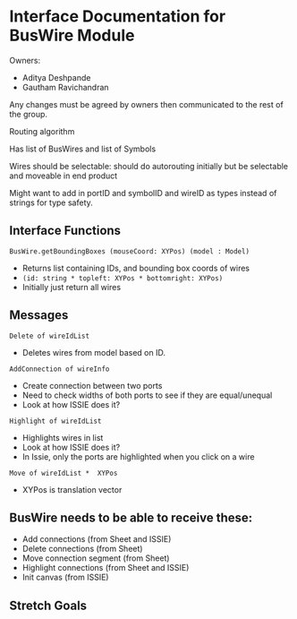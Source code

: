 # Interface Documentation for BusWire Module

Owners:
 - Aditya Deshpande
 - Gautham Ravichandran

Any changes must be agreed by owners then communicated to the rest of the group.

Routing algorithm

Has list of BusWires and list of Symbols

Wires should be selectable: should do autorouting initially but be selectable and moveable in end product

Might want to add in portID and symbolID and wireID as types instead of strings for type safety.


## Interface Functions

`BusWire.getBoundingBoxes (mouseCoord: XYPos) (model : Model)`
 - Returns list containing IDs, and bounding box coords of wires
 - `(id: string * topleft: XYPos * bottomright: XYPos)`
 - Initially just return all wires

## Messages

`Delete of wireIdList`
 - Deletes wires from model based on ID.

`AddConnection of wireInfo`
 - Create connection between two ports
 - Need to check widths of both ports to see if they are equal/unequal
 - Look at how ISSIE does it?

`Highlight of wireIdList`
 - Highlights wires in list
 - Look at how ISSIE does it? 
 - In Issie, only the ports are highlighted when you click on a wire

`Move of wireIdList *  XYPos`
 - XYPos is translation vector

## BusWire needs to be able to receive these:
 - Add connections (from Sheet and ISSIE)
 - Delete connections (from Sheet)
 - Move connection segment (from Sheet)
 - Highlight connections (from Sheet and ISSIE)
 - Init canvas (from ISSIE)

 ## Stretch Goals
